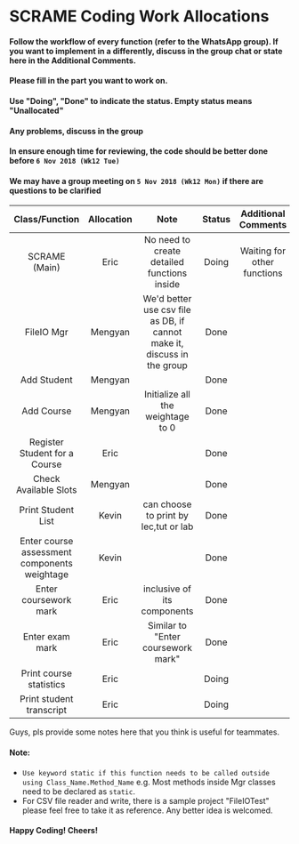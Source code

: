 # SCRAME Coding Work Allocations

#### Follow the workflow of every function (refer to the WhatsApp group). If you want to implement in a differently, discuss in the group chat or state here in the Additional Comments.
#### Please fill in the part you want to work on.
#### Use "Doing", "Done" to indicate the status. Empty status means "Unallocated"
#### Any problems, discuss in the group
#### In ensure enough time for reviewing, the code should be better done before `6 Nov 2018 (Wk12 Tue)`
#### We may have a group meeting on `5 Nov 2018 (Wk12 Mon)` if there are questions to be clarified

| Class/Function                              | Allocation  | Note      | Status   | Additional Comments| Testing Result |
| :-----------------------------------------: | :---------: | :------:  | :------: |:----------------:  |:----------------:  |
| SCRAME (Main)                               | Eric        | No need to create detailed functions inside | Doing | Waiting for other functions | --- |
| FileIO Mgr                                  | Mengyan     | We'd better use csv file as DB, if cannot make it, discuss in the group |Done | | Accepted |
| Add Student                                 | Mengyan     |           |   Done   |                    | Accepted |
| Add Course                                  | Mengyan     | Initialize all the weightage to 0 |  Done    | | Accepted |
| Register Student for a Course               | Eric        |           |  Done    | | Accepted |
| Check Available Slots                       | Mengyan     |           |    Done  | | Accepted |
| Print Student List                          | Kevin       |can choose to print by lec,tut or lab  | Done     |  | Accepted |
| Enter course assessment components weightage| Kevin       |           |       Done   |                    | |
| Enter coursework mark                       | Eric        | inclusive of its components |   Done   | | Accepted |
| Enter exam mark                             | Eric        | Similar to "Enter coursework mark" |   Done   | | Accepted |
| Print course statistics                     | Eric        |           |   Doing  |                    | |
| Print student transcript                    | Eric        |           |   Doing  |                    | Accepted |


Guys, pls provide some notes here that you think is useful for teammates.

#### Note:
- `Use keyword static if this function needs to be called outside using Class_Name.Method_Name` e.g. Most methods inside Mgr classes need to be declared as `static`.
- For CSV file reader and write, there is a sample project "FileIOTest" please feel free to take it as reference. Any better idea is welcomed.



#### Happy Coding! Cheers!
